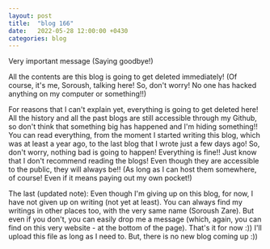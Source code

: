 ```yaml
---
layout: post
title:  "blog 166"
date:   2022-05-28 12:00:00 +0430
categories: blog
---
```


Very important message (Saying goodbye!)

All the contents are this blog is going to get deleted immediately! (Of course, it's me, Soroush, talking here! So, don't worry! No one has hacked anything on my computer or something!!)

For reasons that I can't explain yet, everything is going to get deleted here! All the history and all the past blogs are still accessible through my Github, so don't think that something big has happened and I'm hiding something!! You can read everything, from the moment I started writing this blog, which was at least a year ago, to the last blog that I wrote just a few days ago! So, don't worry, nothing bad is going to happen! Everything is fine!! Just know that I don't recommend reading the blogs! Even though they are accessible to the public, they will always be!! (As long as I can host them somewhere, of course! Even if it means paying out my own pocket!)

The last (updated note): Even though I'm giving up on this blog, for now, I have not given up on writing (not yet at least). You can always find my writings in other places too, with the very same name (Soroush Zare). But even if you don't, you can easily drop me a message (which, again, you can find on this very website - at the bottom of the page). That's it for now :)) I'll upload this file as long as I need to. But, there is no new blog coming up :))
